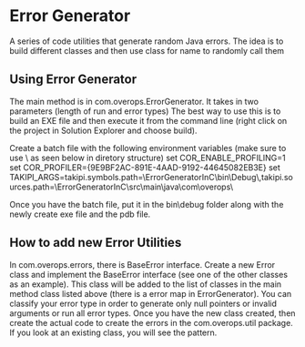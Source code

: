 # Error Generator
A series of code utilities that generate random Java errors. The idea is to build different classes and then use class for name to randomly call them

## Using Error Generator
The main method is in com.overops.ErrorGenerator. It takes in two parameters (length of run and error types)
The best way to use this is to build an EXE file and then execute it from the command line (right click on the project in Solution Explorer and choose build).

Create a batch file with the following environment variables (make sure to use \\ as seen below in diretory structure)
set COR_ENABLE_PROFILING=1
set COR_PROFILER={9E9BF2AC-891E-4AAD-9192-44645082EB3E}
set TAKIPI_ARGS=takipi.symbols.path=<full path to pbd files>\\ErrorGeneratorInC\\bin\Debug\\,takipi.sources.path=<full path to source files>\\ErrorGeneratorInC\\src\\main\\java\\com\\overops\\

Once you have the batch file, put it in the bin\debug folder along with the newly create exe file and the pdb file. 

## How to add new Error Utilities
In com.overops.errors, there is BaseError interface. Create a new Error class and implement the BaseError interface (see one of the other classes as an example). This class will be added to the list of classes in the main method class listed above (there is a error map in ErrorGenerator). You can classify your error type in order to generate only null pointers or invalid arguments or run all error types. Once you have the new class created, then create the actual code to create the errors in the com.overops.util package. If you look at an existing class, you will see the pattern. 
